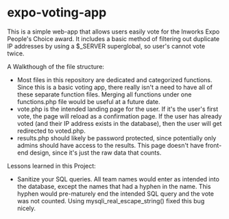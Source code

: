 # expo-voting-app
 
 This is a simple web-app that allows users easily vote for the Inworks Expo People's Choice award.
 It includes a basic method of filtering out duplicate IP addresses by using a $_SERVER superglobal, so user's cannot vote twice.
 
 A Walkthough of the file structure:
 - Most files in this repository are dedicated and categorized functions. Since this is a basic voting app, there really isn't a need to have all of these separate function files. Merging all functions under one functions.php file would be useful at a future date.
 - vote.php is the intended landing page for the user. If it's the user's first vote, the page will reload as a confirmation page. If the user has already voted (and their IP address exists in the database), then the user will get redirected to voted.php.
 - results.php should likely be password protected, since potentially only admins should have access to the results. This page doesn't have front-end design, since it's just the raw data that counts.
 
Lessons learned in this Project:
- Sanitize your SQL queries. All team names would enter as intended into the database, except the names that had a hyphen in the name. This hyphen would pre-maturely end the intended SQL query and the vote was not counted. Using mysqli_real_escape_string() fixed this bug nicely.
